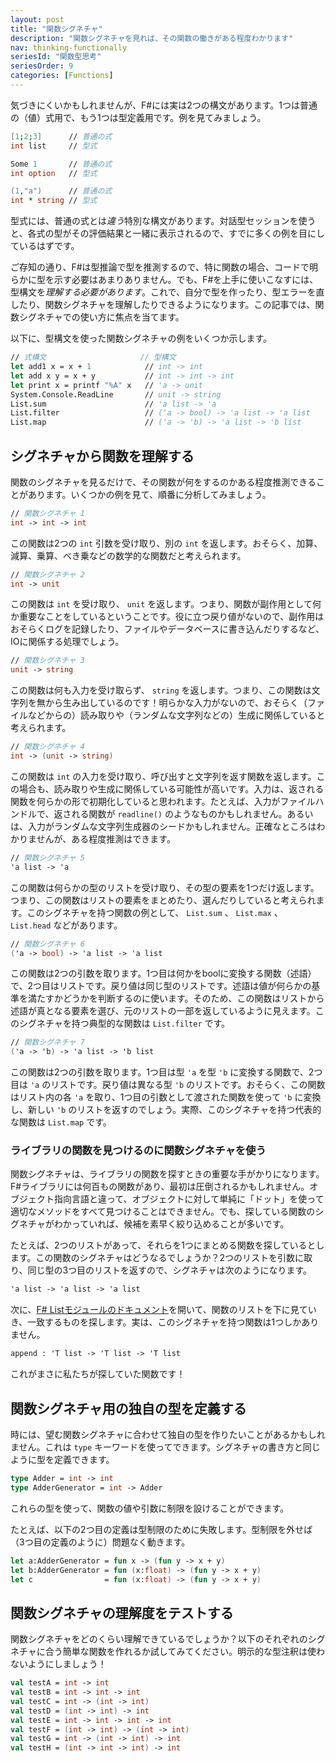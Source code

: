 ```yaml
---
layout: post
title: "関数シグネチャ"
description: "関数シグネチャを見れば、その関数の働きがある程度わかります"
nav: thinking-functionally
seriesId: "関数型思考"
seriesOrder: 9
categories: [Functions]
---
```


気づきにくいかもしれませんが、F#には実は2つの構文があります。1つは普通の（値）式用で、もう1つは型定義用です。例を見てみましょう。

```fsharp
[1;2;3]      // 普通の式
int list     // 型式

Some 1       // 普通の式
int option   // 型式

(1,"a")      // 普通の式
int * string // 型式
```

型式には、普通の式とは*違う*特別な構文があります。対話型セッションを使うと、各式の型がその評価結果と一緒に表示されるので、すでに多くの例を目にしているはずです。

ご存知の通り、F#は型推論で型を推測するので、特に関数の場合、コードで明らかに型を示す必要はあまりありません。でも、F#を上手に使いこなすには、型構文を*理解する必要があります*。これで、自分で型を作ったり、型エラーを直したり、関数シグネチャを理解したりできるようになります。この記事では、関数シグネチャでの使い方に焦点を当てます。

以下に、型構文を使った関数シグネチャの例をいくつか示します。

```fsharp
// 式構文                     // 型構文
let add1 x = x + 1            // int -> int 
let add x y = x + y           // int -> int -> int
let print x = printf "%A" x   // 'a -> unit
System.Console.ReadLine       // unit -> string
List.sum                      // 'a list -> 'a
List.filter                   // ('a -> bool) -> 'a list -> 'a list
List.map                      // ('a -> 'b) -> 'a list -> 'b list
```

## シグネチャから関数を理解する

関数のシグネチャを見るだけで、その関数が何をするのかある程度推測できることがあります。いくつかの例を見て、順番に分析してみましょう。

```fsharp
// 関数シグネチャ 1
int -> int -> int
```

この関数は2つの `int` 引数を受け取り、別の `int` を返します。おそらく、加算、減算、乗算、べき乗などの数学的な関数だと考えられます。

```fsharp
// 関数シグネチャ 2
int -> unit
```

この関数は `int` を受け取り、 `unit` を返します。つまり、関数が副作用として何か重要なことをしているということです。役に立つ戻り値がないので、副作用はおそらくログを記録したり、ファイルやデータベースに書き込んだりするなど、IOに関係する処理でしょう。

```fsharp
// 関数シグネチャ 3
unit -> string
```

この関数は何も入力を受け取らず、 `string` を返します。つまり、この関数は文字列を無から生み出しているのです！明らかな入力がないので、おそらく（ファイルなどからの）読み取りや（ランダムな文字列などの）生成に関係していると考えられます。

```fsharp
// 関数シグネチャ 4
int -> (unit -> string)
```

この関数は `int` の入力を受け取り、呼び出すと文字列を返す関数を返します。この場合も、読み取りや生成に関係している可能性が高いです。入力は、返される関数を何らかの形で初期化していると思われます。たとえば、入力がファイルハンドルで、返される関数が `readline()` のようなものかもしれません。あるいは、入力がランダムな文字列生成器のシードかもしれません。正確なところはわかりませんが、ある程度推測はできます。

```fsharp
// 関数シグネチャ 5
'a list -> 'a 
```

この関数は何らかの型のリストを受け取り、その型の要素を1つだけ返します。つまり、この関数はリストの要素をまとめたり、選んだりしていると考えられます。このシグネチャを持つ関数の例として、 `List.sum` 、 `List.max` 、 `List.head` などがあります。

```fsharp
// 関数シグネチャ 6
('a -> bool) -> 'a list -> 'a list 
```

この関数は2つの引数を取ります。1つ目は何かをboolに変換する関数（述語）で、2つ目はリストです。戻り値は同じ型のリストです。述語は値が何らかの基準を満たすかどうかを判断するのに使います。そのため、この関数はリストから述語が真となる要素を選び、元のリストの一部を返しているように見えます。このシグネチャを持つ典型的な関数は `List.filter` です。

```fsharp
// 関数シグネチャ 7
('a -> 'b) -> 'a list -> 'b list
```

この関数は2つの引数を取ります。1つ目は型 `'a` を型 `'b` に変換する関数で、2つ目は `'a` のリストです。戻り値は異なる型 `'b` のリストです。おそらく、この関数はリスト内の各 `'a` を取り、1つ目の引数として渡された関数を使って `'b` に変換し、新しい `'b` のリストを返すのでしょう。実際、このシグネチャを持つ代表的な関数は `List.map` です。

### ライブラリの関数を見つけるのに関数シグネチャを使う

関数シグネチャは、ライブラリの関数を探すときの重要な手がかりになります。F#ライブラリには何百もの関数があり、最初は圧倒されるかもしれません。オブジェクト指向言語と違って、オブジェクトに対して単純に「ドット」を使って適切なメソッドをすべて見つけることはできません。でも、探している関数のシグネチャがわかっていれば、候補を素早く絞り込めることが多いです。

たとえば、2つのリストがあって、それらを1つにまとめる関数を探しているとします。この関数のシグネチャはどうなるでしょうか？2つのリストを引数に取り、同じ型の3つ目のリストを返すので、シグネチャは次のようになります。

```fsharp
'a list -> 'a list -> 'a list
```

次に、[F# Listモジュールのドキュメント](https://fsharp.github.io/fsharp-core-docs/reference/fsharp-collections-listmodule.html)を開いて、関数のリストを下に見ていき、一致するものを探します。実は、このシグネチャを持つ関数は1つしかありません。

```fsharp
append : 'T list -> 'T list -> 'T list 
```

これがまさに私たちが探していた関数です！

## 関数シグネチャ用の独自の型を定義する

時には、望む関数シグネチャに合わせて独自の型を作りたいことがあるかもしれません。これは `type` キーワードを使ってできます。シグネチャの書き方と同じように型を定義できます。

```fsharp
type Adder = int -> int
type AdderGenerator = int -> Adder
```

これらの型を使って、関数の値や引数に制限を設けることができます。

たとえば、以下の2つ目の定義は型制限のために失敗します。型制限を外せば（3つ目の定義のように）問題なく動きます。

```fsharp
let a:AdderGenerator = fun x -> (fun y -> x + y)
let b:AdderGenerator = fun (x:float) -> (fun y -> x + y)
let c                = fun (x:float) -> (fun y -> x + y)
```

## 関数シグネチャの理解度をテストする

関数シグネチャをどのくらい理解できているでしょうか？以下のそれぞれのシグネチャに合う簡単な関数を作れるか試してみてください。明示的な型注釈は使わないようにしましょう！

```fsharp
val testA = int -> int
val testB = int -> int -> int
val testC = int -> (int -> int)      
val testD = (int -> int) -> int
val testE = int -> int -> int -> int
val testF = (int -> int) -> (int -> int)
val testG = int -> (int -> int) -> int
val testH = (int -> int -> int) -> int
```
